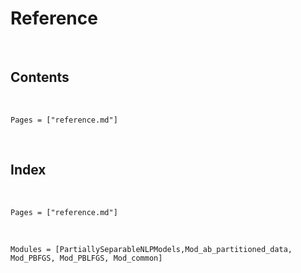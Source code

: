 # Reference
​
## Contents
​
```@contents
Pages = ["reference.md"]
```
​
## Index
​
```@index
Pages = ["reference.md"]
```
​
```@autodocs
Modules = [PartiallySeparableNLPModels,Mod_ab_partitioned_data, Mod_PBFGS, Mod_PBLFGS, Mod_common]
```
